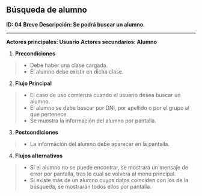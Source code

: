 ﻿## Búsqueda de alumno

**ID: 04**
**Breve Descripción: Se podrá buscar un alumno.**

---

**Actores principales: Usuario**
**Actores secundarios: Alumno**

1. **Precondiciones**
  > * Debe haber una clase cargada.
  > * El alumno debe existir en dicha clase.

2. **Flujo Principal**

  > * El caso de uso comienza cuando el usuario desea buscar un alumno.
  > * El alumno se debe buscar por DNI, por apellido o por el grupo al que pertenece.
  > * Se muestra la información del alumno por pantalla.

3. **Postcondiciones**

  > * La información del alumno debe aparecer en la pantalla.

4. **Flujos alternativos**

  > * Si el alumno no se puede encontrar, se mostrará un mensaje de error por pantalla, tras lo cual se volverá al menú principal.
  > * Si existe más de un alumno cuyos datos coinciden con los de la búsqueda, se mostrarán todos ellos por pantalla.
